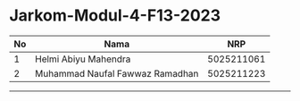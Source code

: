 # Jarkom-Modul-4-F13-2023

| **No** | **Nama**                         | **NRP**    |
| ------ | -------------------------------- | ---------- |
| 1      | Helmi Abiyu Mahendra             | 5025211061 |
| 2      | Muhammad Naufal Fawwaz Ramadhan  | 5025211223 |


--------------------------------

